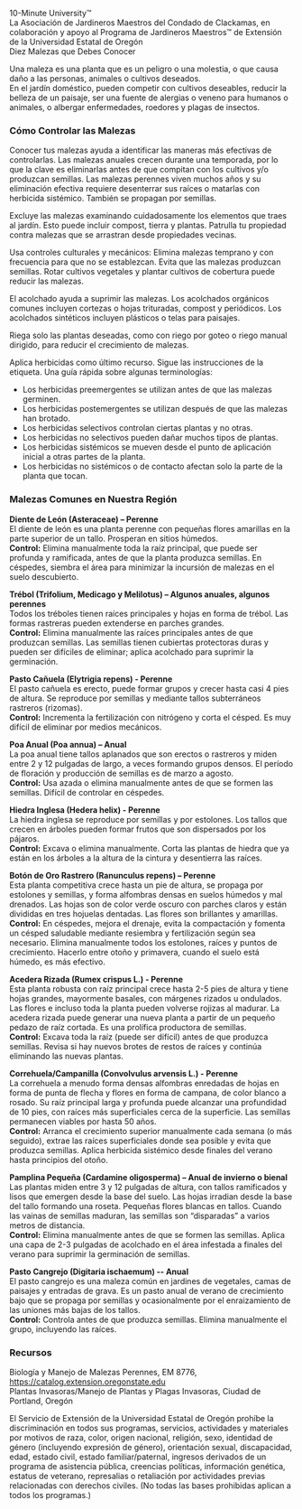10-Minute University™  
La Asociación de Jardineros Maestros del Condado de Clackamas, en colaboración y apoyo al Programa de Jardineros Maestros™ de Extensión de la Universidad Estatal de Oregón  
Diez Malezas que Debes Conocer  

Una maleza es una planta que es un peligro o una molestia, o que causa daño a las personas, animales o cultivos deseados.  
En el jardín doméstico, pueden competir con cultivos deseables, reducir la belleza de un paisaje, ser una fuente de alergias o veneno para humanos o animales, o albergar enfermedades, roedores y plagas de insectos.  

### Cómo Controlar las Malezas  
Conocer tus malezas ayuda a identificar las maneras más efectivas de controlarlas. Las malezas anuales crecen durante una temporada, por lo que la clave es eliminarlas antes de que compitan con los cultivos y/o produzcan semillas. Las malezas perennes viven muchos años y su eliminación efectiva requiere desenterrar sus raíces o matarlas con herbicida sistémico. También se propagan por semillas.  

Excluye las malezas examinando cuidadosamente los elementos que traes al jardín. Esto puede incluir compost, tierra y plantas. Patrulla tu propiedad contra malezas que se arrastran desde propiedades vecinas.  

Usa controles culturales y mecánicos: Elimina malezas temprano y con frecuencia para que no se establezcan. Evita que las malezas produzcan semillas. Rotar cultivos vegetales y plantar cultivos de cobertura puede reducir las malezas.  

El acolchado ayuda a suprimir las malezas. Los acolchados orgánicos comunes incluyen cortezas o hojas trituradas, compost y periódicos. Los acolchados sintéticos incluyen plásticos o telas para paisajes.  

Riega solo las plantas deseadas, como con riego por goteo o riego manual dirigido, para reducir el crecimiento de malezas.  

Aplica herbicidas como último recurso. Sigue las instrucciones de la etiqueta. Una guía rápida sobre algunas terminologías:  
- Los herbicidas preemergentes se utilizan antes de que las malezas germinen.  
- Los herbicidas postemergentes se utilizan después de que las malezas han brotado.  
- Los herbicidas selectivos controlan ciertas plantas y no otras.  
- Los herbicidas no selectivos pueden dañar muchos tipos de plantas.  
- Los herbicidas sistémicos se mueven desde el punto de aplicación inicial a otras partes de la planta.  
- Los herbicidas no sistémicos o de contacto afectan solo la parte de la planta que tocan.  

### Malezas Comunes en Nuestra Región  

**Diente de León (Asteraceae) – Perenne**  
El diente de león es una planta perenne con pequeñas flores amarillas en la parte superior de un tallo. Prosperan en sitios húmedos.  
**Control:** Elimina manualmente toda la raíz principal, que puede ser profunda y ramificada, antes de que la planta produzca semillas. En céspedes, siembra el área para minimizar la incursión de malezas en el suelo descubierto.  

**Trébol (Trifolium, Medicago y Melilotus) – Algunos anuales, algunos perennes**  
Todos los tréboles tienen raíces principales y hojas en forma de trébol. Las formas rastreras pueden extenderse en parches grandes.  
**Control:** Elimina manualmente las raíces principales antes de que produzcan semillas. Las semillas tienen cubiertas protectoras duras y pueden ser difíciles de eliminar; aplica acolchado para suprimir la germinación.  

**Pasto Cañuela (Elytrigia repens) - Perenne**  
El pasto cañuela es erecto, puede formar grupos y crecer hasta casi 4 pies de altura. Se reproduce por semillas y mediante tallos subterráneos rastreros (rizomas).  
**Control:** Incrementa la fertilización con nitrógeno y corta el césped. Es muy difícil de eliminar por medios mecánicos.  

**Poa Anual (Poa annua) – Anual**  
La poa anual tiene tallos aplanados que son erectos o rastreros y miden entre 2 y 12 pulgadas de largo, a veces formando grupos densos. El período de floración y producción de semillas es de marzo a agosto.  
**Control:** Usa azada o elimina manualmente antes de que se formen las semillas. Difícil de controlar en céspedes.  

**Hiedra Inglesa (Hedera helix) - Perenne**  
La hiedra inglesa se reproduce por semillas y por estolones. Los tallos que crecen en árboles pueden formar frutos que son dispersados por los pájaros.  
**Control:** Excava o elimina manualmente. Corta las plantas de hiedra que ya están en los árboles a la altura de la cintura y desentierra las raíces.  

**Botón de Oro Rastrero (Ranunculus repens) – Perenne**  
Esta planta competitiva crece hasta un pie de altura, se propaga por estolones y semillas, y forma alfombras densas en suelos húmedos y mal drenados. Las hojas son de color verde oscuro con parches claros y están divididas en tres hojuelas dentadas. Las flores son brillantes y amarillas.  
**Control:** En céspedes, mejora el drenaje, evita la compactación y fomenta un césped saludable mediante resiembra y fertilización según sea necesario. Elimina manualmente todos los estolones, raíces y puntos de crecimiento. Hacerlo entre otoño y primavera, cuando el suelo está húmedo, es más efectivo.  

**Acedera Rizada (Rumex crispus L.) - Perenne**  
Esta planta robusta con raíz principal crece hasta 2-5 pies de altura y tiene hojas grandes, mayormente basales, con márgenes rizados u ondulados. Las flores e incluso toda la planta pueden volverse rojizas al madurar. La acedera rizada puede generar una nueva planta a partir de un pequeño pedazo de raíz cortada. Es una prolífica productora de semillas.  
**Control:** Excava toda la raíz (puede ser difícil) antes de que produzca semillas. Revisa si hay nuevos brotes de restos de raíces y continúa eliminando las nuevas plantas.  

**Correhuela/Campanilla (Convolvulus arvensis L.) - Perenne**  
La correhuela a menudo forma densas alfombras enredadas de hojas en forma de punta de flecha y flores en forma de campana, de color blanco a rosado. Su raíz principal larga y profunda puede alcanzar una profundidad de 10 pies, con raíces más superficiales cerca de la superficie. Las semillas permanecen viables por hasta 50 años.  
**Control:** Arranca el crecimiento superior manualmente cada semana (o más seguido), extrae las raíces superficiales donde sea posible y evita que produzca semillas. Aplica herbicida sistémico desde finales del verano hasta principios del otoño.  

**Pamplina Pequeña (Cardamine oligosperma) – Anual de invierno o bienal**  
Las plantas miden entre 3 y 12 pulgadas de altura, con tallos ramificados y lisos que emergen desde la base del suelo. Las hojas irradian desde la base del tallo formando una roseta. Pequeñas flores blancas en tallos. Cuando las vainas de semillas maduran, las semillas son “disparadas” a varios metros de distancia.  
**Control:** Elimina manualmente antes de que se formen las semillas. Aplica una capa de 2-3 pulgadas de acolchado en el área infestada a finales del verano para suprimir la germinación de semillas.  

**Pasto Cangrejo (Digitaria ischaemum) -- Anual**  
El pasto cangrejo es una maleza común en jardines de vegetales, camas de paisajes y entradas de grava. Es un pasto anual de verano de crecimiento bajo que se propaga por semillas y ocasionalmente por el enraizamiento de las uniones más bajas de los tallos.  
**Control:** Controla antes de que produzca semillas. Elimina manualmente el grupo, incluyendo las raíces.  

### Recursos  
Biología y Manejo de Malezas Perennes, EM 8776, https://catalog.extension.oregonstate.edu  
Plantas Invasoras/Manejo de Plantas y Plagas Invasoras, Ciudad de Portland, Oregón  

El Servicio de Extensión de la Universidad Estatal de Oregón prohíbe la discriminación en todos sus programas, servicios, actividades y materiales por motivos de raza, color, origen nacional, religión, sexo, identidad de género (incluyendo expresión de género), orientación sexual, discapacidad, edad, estado civil, estado familiar/paternal, ingresos derivados de un programa de asistencia pública, creencias políticas, información genética, estatus de veterano, represalias o retaliación por actividades previas relacionadas con derechos civiles. (No todas las bases prohibidas aplican a todos los programas.)  